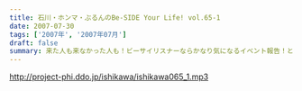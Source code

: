 ```yaml
---
title: 石川・ホンマ・ぶるんのBe-SIDE Your Life! vol.65-1
date: 2007-07-30
tags: ['2007年', '2007年07月']
draft: false
summary: 来た人も来なかった人も！ビーサイリスナーならかなり気になるイベント報告！といきたいところですが・・・お三方の疲労度はかなりのモノ！？今回は声質にも現れているかもしれません！声でてねぇ〜〜二本目からは、現場の様子を配信しますよ〜〜NAMAE
---
```


http://project-phi.ddo.jp/ishikawa/ishikawa065_1.mp3
